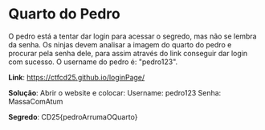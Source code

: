 # Quarto do Pedro

O pedro está a tentar dar login para acessar o segredo, mas não se lembra da senha. Os ninjas devem analisar a imagem do quarto do pedro e procurar pela senha dele, para assim através do link conseguir dar login com sucesso. O username do pedro é: "pedro123".

**Link**: https://ctfcd25.github.io/loginPage/

**Solução**: Abrir o website e colocar:
                Username: pedro123
                Senha: MassaComAtum

**Segredo**: CD25{pedroArrumaOQuarto}
